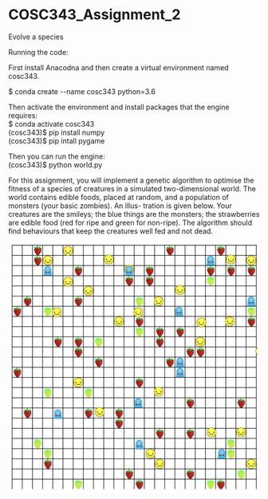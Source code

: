 # COSC343_Assignment_2
Evolve a species

Running the code:

First install Anacodna and then create a virtual environment named cosc343.

$ conda create --name cosc343 python=3.6

Then activate the environment and install packages that the engine requires:\
$ conda activate cosc343 \
(cosc343)$ pip install numpy\
(cosc343)$ pip intall pygame

Then you can run the engine:\
(cosc343)$ python world.py


For this assignment, you will implement a genetic algorithm to optimise the fitness of a species of creatures in a simulated two-dimensional world. The world contains edible foods, placed at random, and a population of monsters (your basic zombies). An illus- tration is given below. Your creatures are the smileys; the blue things are the monsters; the strawberries are edible food (red for ripe and green for non-ripe). The algorithm should find behaviours that keep the creatures well fed and not dead.

![alt text](https://raw.githubusercontent.com/ThomasYoungson/COSC343_Assignment_2/master/Screen%20Shot%202017-06-01%20at%207.12.38%20PM.png)
